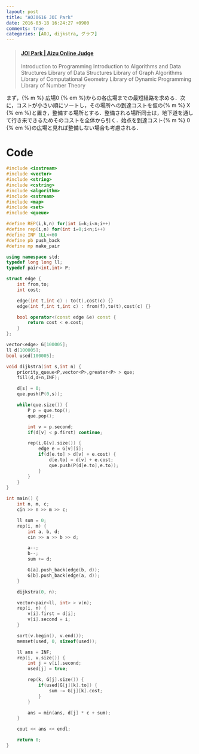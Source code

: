 ```yaml
---
layout: post
title: "AOJ0616 JOI Park"
date: 2016-03-18 16:24:27 +0900
comments: true
categories: [AOJ, dijkstra, グラフ]
---
```


<blockquote class="embedly-card" data-card-key="39deea93f79745829254c0652225a544" data-card-controls="0" data-card-type="article" data-card-branding="0"><h4><a href="http://judge.u-aizu.ac.jp/onlinejudge/description.jsp?id=0616">JOI Park | Aizu Online Judge</a></h4><p>Introduction to Programming Introduction to Algorithms and Data Structures Library of Data Structures Library of Graph Algorithms Library of Computational Geometry Library of Dynamic Programming Library of Number Theory</p></blockquote>
<script async src="//cdn.embedly.com/widgets/platform.js" charset="UTF-8"></script>

<!-- more -->

まず，{% m %} 広場0 {% em %}からの各広場までの最短経路を求める．次に，コストが小さい順にソートし，その場所への到達コストを仮の{% m %} X {% em %}と置き，整備する場所とする．整備される場所同士は，地下道を通して行き来できるためそのコストを全体から引く．始点を到達コスト{% m %} 0 {% em %}の広場と見れば整備しない場合も考慮される．

# Code

```cpp
#include <iostream>
#include <vector>
#include <string>
#include <cstring>
#include <algorithm>
#include <sstream>
#include <map>
#include <set>
#include <queue>

#define REP(i,k,n) for(int i=k;i<n;i++)
#define rep(i,n) for(int i=0;i<n;i++)
#define INF 1LL<<60
#define pb push_back
#define mp make_pair

using namespace std;
typedef long long ll;
typedef pair<int,int> P;

struct edge {
	int from,to;
	int cost;

	edge(int t,int c) : to(t),cost(c) {}
	edge(int f,int t,int c) : from(f),to(t),cost(c) {}

	bool operator<(const edge &e) const {
		return cost < e.cost;
	}
};

vector<edge> G[100005];
ll d[100005];
bool used[100005];

void dijkstra(int s,int n) {
	priority_queue<P,vector<P>,greater<P> > que;
	fill(d,d+n,INF);

	d[s] = 0;
	que.push(P(0,s));

	while(que.size()) {
		P p = que.top();
		que.pop();

		int v = p.second;
		if(d[v] < p.first) continue;

		rep(i,G[v].size()) {
			edge e = G[v][i];
			if(d[e.to] > d[v] + e.cost) {
				d[e.to] = d[v] + e.cost;
				que.push(P(d[e.to],e.to));
			}
		}
	}
}

int main() {
	int n, m, c;
	cin >> n >> m >> c;

	ll sum = 0;
	rep(i, m) {
		int a, b, d;
		cin >> a >> b >> d;

		a--;
		b--;
		sum += d;

		G[a].push_back(edge(b, d));
		G[b].push_back(edge(a, d));
	}

	dijkstra(0, n);

	vector<pair<ll, int> > v(n);
	rep(i, n) {
		v[i].first = d[i];
		v[i].second = i;
	}

	sort(v.begin(), v.end());
	memset(used, 0, sizeof(used));

	ll ans = INF;
	rep(i, v.size()) {
		int j = v[i].second;
		used[j] = true;

		rep(k, G[j].size()) {
			if(used[G[j][k].to]) {
				sum -= G[j][k].cost;
			}
		}

		ans = min(ans, d[j] * c + sum);
	}

	cout << ans << endl;

	return 0;
}
```

